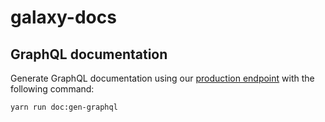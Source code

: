# galaxy-docs

## GraphQL documentation

Generate GraphQL documentation using our [production endpoint](https://graphigo.prd.galaxy.eco/query) with the following command:

```
yarn run doc:gen-graphql
```
